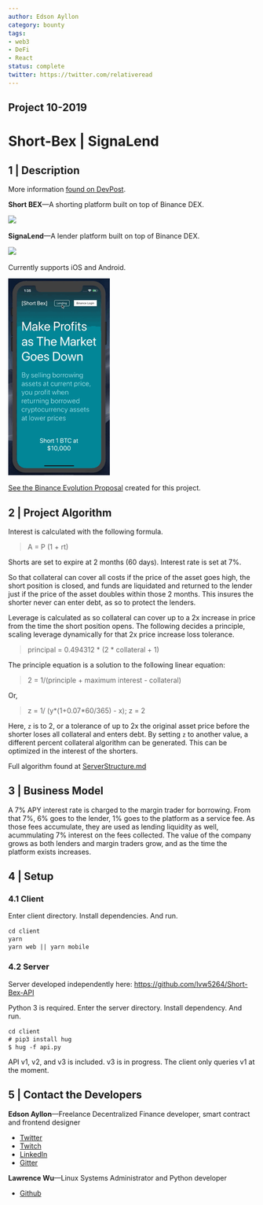```yaml
---
author: Edson Ayllon
category: bounty
tags: 
- web3
- DeFi
- React
status: complete
twitter: https://twitter.com/relativeread
---
```


## Project 10-2019

# Short-Bex | SignaLend

## 1 | Description

More information [found on DevPost](https://devpost.com/software/signalend-and-short-bex-2-products-making-one-platform).

**Short BEX**&mdash;A shorting platform built on top of Binance DEX.

![](./shortbex.gif)

**SignaLend**&mdash;A lender platform built on top of Binance DEX.

![](./signalend.gif)

Currently supports iOS and Android.

![](./mobile.gif)

[See the Binance Evolution Proposal](BEPSmartAccounts.md) created for this project.


## 2 | Project Algorithm

Interest is calculated with the following formula.

> A = P (1 + rt)

Shorts are set to expire at 2 months (60 days). Interest rate is set at 7%.

So that collateral can cover all costs if the price of the asset goes high, the short position is closed, and funds are liquidated and returned to the lender just if the price of the asset doubles within those 2 months. This insures the shorter never can enter debt, as so to protect the lenders.

Leverage is calculated as so collateral can cover up to a 2x increase in price from the time the short position opens. The following decides a principle, scaling leverage dynamically for that 2x price increase loss tolerance.

> principal = 0.494312 * (2 * collateral + 1)

The principle equation is a solution to the following linear equation:

> 2 = 1/(principle + maximum interest - collateral)

Or,

> z = 1/ (y*(1+0.07*60/365) - x); z = 2

Here, `z` is to 2, or a tolerance of up to 2x the original asset price before the shorter loses all collateral and enters debt. By setting `z` to another value, a different percent collateral algorithm can be generated. This can be optimized in the interest of the shorters. 

Full algorithm found at [ServerStructure.md](./ServerStructure.md)

## 3 | Business Model

A 7% APY interest rate is charged to the margin trader for borrowing. From that 7%, 6% goes to the lender, 1% goes to the platform as a service fee. As those fees accumulate, they are used as lending liquidity as well, acummulating 7% interest on the fees collected. The value of the company grows as both lenders and margin traders grow, and as the time the platform exists increases.

## 4 | Setup

### 4.1 Client

Enter client directory. Install dependencies. And run.

```
cd client
yarn
yarn web || yarn mobile
```

### 4.2 Server

Server developed independently here: https://github.com/lvw5264/Short-Bex-API

Python 3 is required. Enter the server directory. Install dependency. And run.

```
cd client
# pip3 install hug
$ hug -f api.py
```

API v1, v2, and v3 is included. v3 is in progress. The client only queries v1 at the moment.

## 5 | Contact the Developers

**Edson Ayllon**&mdash;Freelance Decentralized Finance developer, smart contract and frontend designer
- [Twitter](https://twitter.com/relativeread)
- [Twitch](https://www.twitch.tv/edson6)
- [LinkedIn](https://www.linkedin.com/in/edson-ayllon/)
- [Gitter](https://gitter.im/edsonayllon)

**Lawrence Wu**&mdash;Linux Systems Administrator and Python developer
- [Github](https://github.com/lvw5264)

